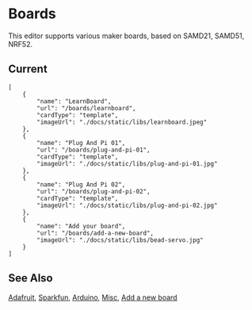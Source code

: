 # Boards

This editor supports various maker boards, based on SAMD21, SAMD51, NRF52.

## Current

```codecard
[
    {
        "name": "LearnBoard",
        "url": "/boards/learnboard",
        "cardType": "template",
        "imageUrl": "./docs/static/libs/learnboard.jpeg"
    },
    {
        "name": "Plug And Pi 01",
        "url": "/boards/plug-and-pi-01",
        "cardType": "template",
        "imageUrl": "./docs/static/libs/plug-and-pi-01.jpg"
    },
    {
        "name": "Plug And Pi 02",
        "url": "/boards/plug-and-pi-02",
        "cardType": "template",
        "imageUrl": "./docs/static/libs/plug-and-pi-02.jpg"
    },
    {
        "name": "Add your board",
        "url": "/boards/add-a-new-board",
        "imageUrl": "./docs/static/libs/bead-servo.jpg"
    }
]
```

## See Also

[Adafruit](/boards/adafruit),
[Sparkfun](/boards/sparkfun),
[Arduino](/boards/arduino),
[Misc](/boards/misc),
[Add a new board](/boards/add-a-new-board)
